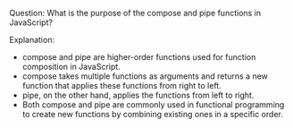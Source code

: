 Question: What is the purpose of the compose and pipe functions in JavaScript?

Explanation:
- compose and pipe are higher-order functions used for function composition in JavaScript.
- compose takes multiple functions as arguments and returns a new function that applies these functions from right to left.
- pipe, on the other hand, applies the functions from left to right.
- Both compose and pipe are commonly used in functional programming to create new functions by combining existing ones in a specific order.